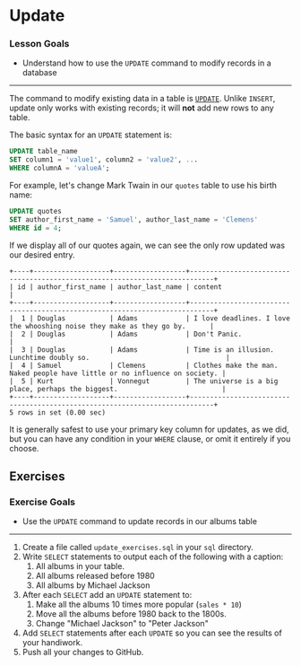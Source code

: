 # Update

### Lesson Goals

- Understand how to use the `UPDATE` command to modify records in a database

-------------------------------

The command to modify existing data in a table is [`UPDATE`](http://dev.mysql.com/doc/refman/5.5/en/update.html). Unlike `INSERT`, update only works with existing records; it will **not** add new rows to any table.

The basic syntax for an `UPDATE` statement is:

~~~sql
UPDATE table_name
SET column1 = 'value1', column2 = 'value2', ...
WHERE columnA = 'valueA';
~~~

For example, let's change Mark Twain in our `quotes` table to use his birth name:

~~~sql
UPDATE quotes
SET author_first_name = 'Samuel', author_last_name = 'Clemens'
WHERE id = 4;
~~~

If we display all of our quotes again, we can see the only row updated was our desired entry.

    +----+-------------------+------------------+----------------------------------------------------------------------------+
    | id | author_first_name | author_last_name | content                                                                    |
    +----+-------------------+------------------+----------------------------------------------------------------------------+
    |  1 | Douglas           | Adams            | I love deadlines. I love the whooshing noise they make as they go by.      |
    |  2 | Douglas           | Adams            | Don't Panic.                                                              |
    |  3 | Douglas           | Adams            | Time is an illusion. Lunchtime doubly so.                                  |
    |  4 | Samuel            | Clemens          | Clothes make the man. Naked people have little or no influence on society. |
    |  5 | Kurt              | Vonnegut         | The universe is a big place, perhaps the biggest.                          |
    +----+-------------------+------------------+----------------------------------------------------------------------------+
    5 rows in set (0.00 sec)

It is generally safest to use your primary key column for updates, as we did, but you can have any condition in your `WHERE` clause, or omit it entirely if you choose.

## Exercises

### Exercise Goals

- Use the `UPDATE` command to update records in our albums table

-----------------------------------

1. Create a file called `update_exercises.sql` in your `sql` directory.
1. Write `SELECT` statements to output each of the following with a caption:
    1. All albums in your table.
    1. All albums released before 1980
    1. All albums by Michael Jackson
1. After each `SELECT` add an `UPDATE` statement to:
    1. Make all the albums 10 times more popular (`sales * 10`)
    1. Move all the albums before 1980 back to the 1800s.
    1. Change "Michael Jackson" to "Peter Jackson"
1. Add `SELECT` statements after each `UPDATE` so you can see the results of your handiwork.
1. Push all your changes to GitHub.
